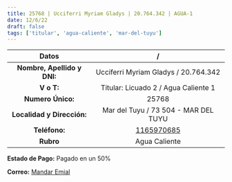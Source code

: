 ```yaml
---
title: 25768 | Ucciferri Myriam Gladys | 20.764.342 | AGUA-1
date: 12/6/22
draft: false
tags: ['titular', 'agua-caliente', 'mar-del-tuyu']
---
```


|          **Datos**          |                    /                   |
|:---------------------------:|:--------------------------------------:|
| **Nombre, Apellido y DNI:** |  Ucciferri Myriam Gladys / 20.764.342  |
|          **V o T:**         |  Titular: Licuado 2 / Agua Caliente 1  |
|      **Numero Único:**      |                  25768                 |
|  **Localidad y Dirección:** |  Mar del Tuyu / 73 504 - MAR DEL TUYU  |
|        **Teléfono:**        | [1165970685](https://wa.me/1165970685) |
|          **Rubro**          |                 Agua Caliente                |

**Estado de Pago:** Pagado en un 50%

**Correo:** [Mandar Emial](mailto:myramprisci2815@gmail.com)
